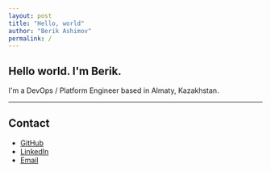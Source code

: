 ```yaml
---
layout: post
title: "Hello, world"
author: "Berik Ashimov"
permalink: /
---
```


## Hello world. I'm Berik.

I'm a DevOps / Platform Engineer based in Almaty, Kazakhstan.

---

## Contact
  
- [GitHub](https://github.com/ashimov)  
- [LinkedIn](https://www.linkedin.com/in/berik-ashimov)  
- [Email](mailto:berik@ashimov.com)  
